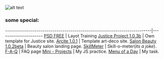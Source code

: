 ![alt text](http://kirilinsky.ru/logo.svg)
### some special:


--------------------------------------------------------------------------|----------------------
[PSD FREE](https://kirilinsky.github.io/free_psd/)                       |  Layot Training
[Justice Project 1.0.3b](https://kirilinsky.github.io/justice/)          | Own template for Justice site.
[Arcite 1.0.1](https://kirilinsky.github.io/arcite/)                     | Template art-deco site.
[Salon Beauty 1.0.2beta](https://kirilinsky.github.io/beauty_1_0_b/dev/) | Beauty salon landing page.
[SkillMeter](https://kirilinsky.github.io/skill/)                       | Skill-o-meter(_its_ _a_ _joke_).
[F-A-Q](https://kirilinsky.github.io/faq/)                             | FAQ page
[Mini - Projects](https://kirilinsky.github.io/mini/)                    | My JS practice.
[Menu of a Day](https://kirilinsky.github.io/menu/)                      | My task.
